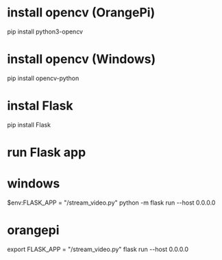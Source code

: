 # install opencv (OrangePi)
pip install python3-opencv

# install opencv (Windows)
pip install opencv-python

# instal Flask
pip install Flask

# run Flask app
# windows
$env:FLASK_APP = "<caminho-do-arquivo>/stream_video.py" 
python -m flask run --host 0.0.0.0
# orangepi
export FLASK_APP = "<caminho-do-arquivo>/stream_video.py" 
flask run --host 0.0.0.0
